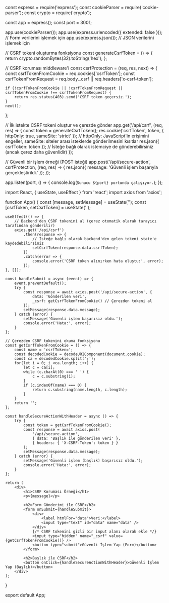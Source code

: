 const express = require('express');
const cookieParser = require('cookie-parser');
const crypto = require('crypto');

const app = express();
const port = 3001;

app.use(cookieParser());
app.use(express.urlencoded({ extended: false })); // Form verilerini işlemek için
app.use(express.json()); // JSON verilerini işlemek için

// CSRF tokeni oluşturma fonksiyonu
const generateCsrfToken = () => {
    return crypto.randomBytes(32).toString('hex');
};

// CSRF koruması middleware'i
const csrfProtection = (req, res, next) => {
    const csrfTokenFromCookie = req.cookies['csrfToken'];
    const csrfTokenFromRequest = req.body._csrf || req.headers['x-csrf-token'];

    if (!csrfTokenFromCookie || !csrfTokenFromRequest || csrfTokenFromCookie !== csrfTokenFromRequest) {
        return res.status(403).send('CSRF token geçersiz.');
    }
    next();
};

// İlk istekte CSRF tokeni oluştur ve çerezde gönder
app.get('/api/csrf', (req, res) => {
    const token = generateCsrfToken();
    res.cookie('csrfToken', token, { httpOnly: true, sameSite: 'strict' }); // httpOnly: JavaScript'in erişimini engeller, sameSite: siteler arası isteklerde gönderilmesini kısıtlar
    res.json({ csrfToken: token }); // İsteğe bağlı olarak istemciye de gönderebilirsiniz (ancak çerez daha güvenlidir)
});

// Güvenli bir işlem örneği (POST isteği)
app.post('/api/secure-action', csrfProtection, (req, res) => {
    res.json({ message: 'Güvenli işlem başarıyla gerçekleştirildi.' });
});

app.listen(port, () => {
    console.log(`Sunucu ${port} portunda çalışıyor.`);
});



import React, { useState, useEffect } from 'react';
import axios from 'axios';

function App() {
    const [message, setMessage] = useState('');
    const [csrfToken, setCsrfToken] = useState('');

    useEffect(() => {
        // Backend'den CSRF tokenini al (çerez otomatik olarak tarayıcı tarafından gönderilir)
        axios.get('/api/csrf')
            .then(response => {
                // İsteğe bağlı olarak backend'den gelen tokeni state'e kaydedebilirsiniz
                setCsrfToken(response.data.csrfToken);
            })
            .catch(error => {
                console.error('CSRF token alınırken hata oluştu:', error);
            });
    }, []);

    const handleSubmit = async (event) => {
        event.preventDefault();
        try {
            const response = await axios.post('/api/secure-action', {
                data: 'Gönderilen veri',
                _csrf: getCsrfTokenFromCookie() // Çerezden tokeni al
            });
            setMessage(response.data.message);
        } catch (error) {
            setMessage('Güvenli işlem başarısız oldu.');
            console.error('Hata:', error);
        }
    };

    // Çerezden CSRF tokenini okuma fonksiyonu
    const getCsrfTokenFromCookie = () => {
        const name = 'csrfToken=';
        const decodedCookie = decodeURIComponent(document.cookie);
        const ca = decodedCookie.split(';');
        for(let i = 0; i <ca.length; i++) {
            let c = ca[i];
            while (c.charAt(0) === ' ') {
                c = c.substring(1);
            }
            if (c.indexOf(name) === 0) {
                return c.substring(name.length, c.length);
            }
        }
        return '';
    };

    const handleSecureActionWithHeader = async () => {
        try {
            const token = getCsrfTokenFromCookie();
            const response = await axios.post(
                '/api/secure-action',
                { data: 'Başlık ile gönderilen veri' },
                { headers: { 'X-CSRF-Token': token } }
            );
            setMessage(response.data.message);
        } catch (error) {
            setMessage('Güvenli işlem (başlık) başarısız oldu.');
            console.error('Hata:', error);
        }
    };

    return (
        <div>
            <h1>CSRF Koruması Örneği</h1>
            <p>{message}</p>

            <h2>Form Gönderimi ile CSRF</h2>
            <form onSubmit={handleSubmit}>
                <div>
                    <label htmlFor="data">Veri:</label>
                    <input type="text" id="data" name="data" />
                </div>
                {/* CSRF tokenini gizli bir input alanı olarak ekle */}
                <input type="hidden" name="_csrf" value={getCsrfTokenFromCookie()} />
                <button type="submit">Güvenli İşlem Yap (Form)</button>
            </form>

            <h2>Başlık ile CSRF</h2>
            <button onClick={handleSecureActionWithHeader}>Güvenli İşlem Yap (Başlık)</button>
        </div>
    );
}

export default App;